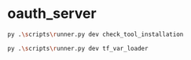 # oauth_server

```sh {"id":"01HZQDVCDBDFZB5HZF6KC7NBQT"}
py .\scripts\runner.py dev check_tool_installation
```

```sh {"id":"01HZQDSP7K81H9NERS1PAMW02H"}
py .\scripts\runner.py dev tf_var_loader
```
